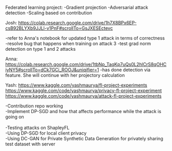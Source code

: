 Federated learning project:
-Gradient projection
-Adversarial attack detection
-Scaling based on contribution

Josh:
https://colab.research.google.com/drive/1h7X8BPx6EP-csB92BLYXb9JJLl-v1PnF#scrollTo=GsJXESEctevc

-refer to Anna's notebook for updated type 1 attack in terms of correctness
-resolve bug that happens when training on attack 3 
-test grad norm detection on type 1 and 2 attacks

Anna:
https://colab.research.google.com/drive/1tbNp_TaqKp7uQs0L2hlCrS8qOHCiyNY5#scrollTo=dCk7GCi_ROOJ&uniqifier=1
-has done detection via feature. She will continue with her projectory calculation

Yash:
https://www.kaggle.com/yashmaurya/fl-project-experiments
https://www.kaggle.com/code/yashmaurya/privacy-fl-project-experiment
https://www.kaggle.com/code/yashmaurya/attack-fl-project-experiments

-Contribution repo working\
-Implement DP-SGD and how that affects performance while the attack is going on\
\
-Testing attacks on ShapleyFL\
-Using DP-SGD for local client privacy\
-Using DC-GAN for Private Synthetic Data Generation for privately sharing test dataset with server
